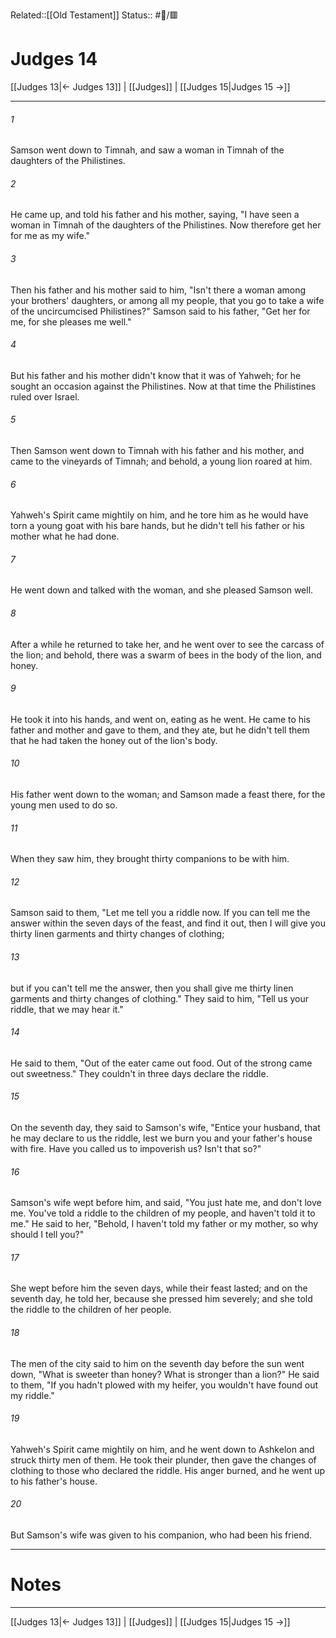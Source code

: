 Related::[[Old Testament]]
Status:: #📖/🟥
# Judges 14

[[Judges 13|← Judges 13]] | [[Judges]] | [[Judges 15|Judges 15 →]]
***



###### 1 
Samson went down to Timnah, and saw a woman in Timnah of the daughters of the Philistines. 

###### 2 
He came up, and told his father and his mother, saying, "I have seen a woman in Timnah of the daughters of the Philistines. Now therefore get her for me as my wife." 

###### 3 
Then his father and his mother said to him, "Isn't there a woman among your brothers' daughters, or among all my people, that you go to take a wife of the uncircumcised Philistines?" Samson said to his father, "Get her for me, for she pleases me well." 

###### 4 
But his father and his mother didn't know that it was of Yahweh; for he sought an occasion against the Philistines. Now at that time the Philistines ruled over Israel. 

###### 5 
Then Samson went down to Timnah with his father and his mother, and came to the vineyards of Timnah; and behold, a young lion roared at him. 

###### 6 
Yahweh's Spirit came mightily on him, and he tore him as he would have torn a young goat with his bare hands, but he didn't tell his father or his mother what he had done. 

###### 7 
He went down and talked with the woman, and she pleased Samson well. 

###### 8 
After a while he returned to take her, and he went over to see the carcass of the lion; and behold, there was a swarm of bees in the body of the lion, and honey. 

###### 9 
He took it into his hands, and went on, eating as he went. He came to his father and mother and gave to them, and they ate, but he didn't tell them that he had taken the honey out of the lion's body. 

###### 10 
His father went down to the woman; and Samson made a feast there, for the young men used to do so. 

###### 11 
When they saw him, they brought thirty companions to be with him. 

###### 12 
Samson said to them, "Let me tell you a riddle now. If you can tell me the answer within the seven days of the feast, and find it out, then I will give you thirty linen garments and thirty changes of clothing; 

###### 13 
but if you can't tell me the answer, then you shall give me thirty linen garments and thirty changes of clothing." They said to him, "Tell us your riddle, that we may hear it." 

###### 14 
He said to them, "Out of the eater came out food. Out of the strong came out sweetness." They couldn't in three days declare the riddle. 

###### 15 
On the seventh day, they said to Samson's wife, "Entice your husband, that he may declare to us the riddle, lest we burn you and your father's house with fire. Have you called us to impoverish us? Isn't that so?" 

###### 16 
Samson's wife wept before him, and said, "You just hate me, and don't love me. You've told a riddle to the children of my people, and haven't told it to me." He said to her, "Behold, I haven't told my father or my mother, so why should I tell you?" 

###### 17 
She wept before him the seven days, while their feast lasted; and on the seventh day, he told her, because she pressed him severely; and she told the riddle to the children of her people. 

###### 18 
The men of the city said to him on the seventh day before the sun went down, "What is sweeter than honey? What is stronger than a lion?" He said to them, "If you hadn't plowed with my heifer, you wouldn't have found out my riddle." 

###### 19 
Yahweh's Spirit came mightily on him, and he went down to Ashkelon and struck thirty men of them. He took their plunder, then gave the changes of clothing to those who declared the riddle. His anger burned, and he went up to his father's house. 

###### 20 
But Samson's wife was given to his companion, who had been his friend.

---
# Notes


***
[[Judges 13|← Judges 13]] | [[Judges]] | [[Judges 15|Judges 15 →]]
